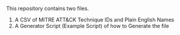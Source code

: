 This repository contains two files. 

1. A CSV of MITRE ATT&CK Technique IDs and Plain English Names
2. A Generator Script (Example Script) of how to Generate the file
